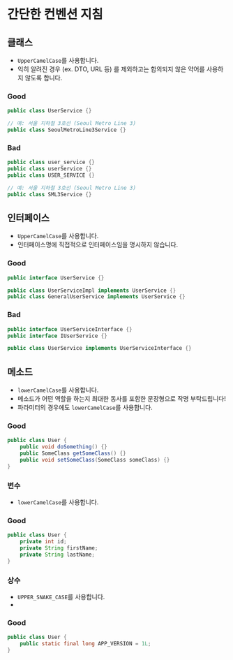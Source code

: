 # 간단한 컨벤션 지침

## 클래스
* `UpperCamelCase`를 사용합니다.
* 익히 알려진 경우 (ex. DTO, URL 등) 를 제외하고는 합의되지 않은 약어를 사용하지 않도록 합니다.

### Good
```java
public class UserService {}

// 예: 서울 지하철 3호선 (Seoul Metro Line 3)
public class SeoulMetroLine3Service {}
```

### Bad
```java
public class user_service {}
public class userService {}
public class USER_SERVICE {}

// 예: 서울 지하철 3호선 (Seoul Metro Line 3)
public class SML3Service {}
```

## 인터페이스
* `UpperCamelCase`를 사용합니다.
* 인터페이스명에 직접적으로 인터페이스임을 명시하지 않습니다.

### Good
```java
public interface UserService {}

public class UserServiceImpl implements UserService {}
public class GeneralUserService implements UserService {}
```

### Bad
```java
public interface UserServiceInterface {}
public interface IUserService {}

public class UserService implements UserServiceInterface {}
```

## 메소드
* `lowerCamelCase`를 사용합니다.
* 메소드가 어떤 역할을 하는지 최대한 동사를 포함한 문장형으로 작명 부탁드립니다!
* 파라미터의 경우에도 `lowerCamelCase`를 사용합니다.

### Good
```java
public class User {
    public void doSomething() {}
    public SomeClass getSomeClass() {}
    public void setSomeClass(SomeClass someClass) {}
}
```

### 변수
* `lowerCamelCase`를 사용합니다.

### Good
```java
public class User {
    private int id;
    private String firstName;
    private String lastName;
}
```

### 상수
* `UPPER_SNAKE_CASE`를 사용합니다.
* 
### Good
```java
public class User {
    public static final long APP_VERSION = 1L;
}
```